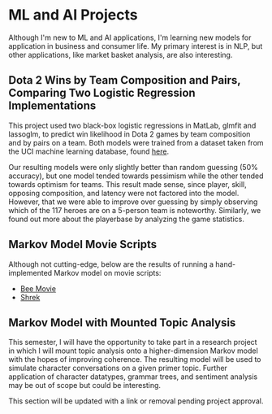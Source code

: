 # ML and AI Projects

Although I'm new to ML and AI applications, I'm learning new models for application in business and consumer life. My primary interest is in NLP, but other applications, like market basket analysis, are also interesting.

## Dota 2 Wins by Team Composition and Pairs, Comparing Two Logistic Regression Implementations

This project used two black-box logistic regressions in MatLab, glmfit and lassoglm, to predict win likelihood in Dota 2 games by team composition and by pairs on a team. Both models were trained from a dataset taken from the UCI machine learning database, found [here](https://archive.ics.uci.edu/ml/datasets/Dota2+Games+Results). 

Our resulting models were only slightly better than random guessing (50% accuracy), but one model tended towards pessimism while the other tended towards optimism for teams. This result made sense, since player, skill, opposing composition, and latency were not factored into the model. However, that we were able to improve over guessing by simply observing which of the 117 heroes are on a 5-person team is noteworthy. Similarly, we found out more about the playerbase by analyzing the game statistics.

## Markov Model Movie Scripts

Although not cutting-edge, below are the results of running a hand-implemented Markov model on movie scripts:
* [Bee Movie](beeMovie.md)
* [Shrek](shrek.md)

## Markov Model with Mounted Topic Analysis

This semester, I will have the opportunity to take part in a research project in which I will mount topic analysis onto a higher-dimension Markov model with the hopes of improving coherence. The resulting model will be used to simulate character conversations on a given primer topic. Further application of character datatypes, grammar trees, and sentiment analysis may be out of scope but could be interesting.

This section will be updated with a link or removal pending project approval.
